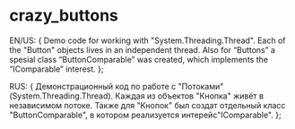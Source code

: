 # crazy_buttons

EN/US: {
Demo code for working with "System.Threading.Thread".
Each of the "Button" objects lives in an independent thread.
Also for “Buttons” a spesial class “ButtonComparable” was created, which implements the “IComparable” interest.
};

RUS: {
Демонстрационный код по работе с "Потоками" (System.Threading.Thread).
Каждая из объектов "Кнопка" живёт в  независимом потоке.
Также для "Кнопок" был создат отдельный класс "ButtonComparable", в котором реализуется интерейс"IComparable".
};